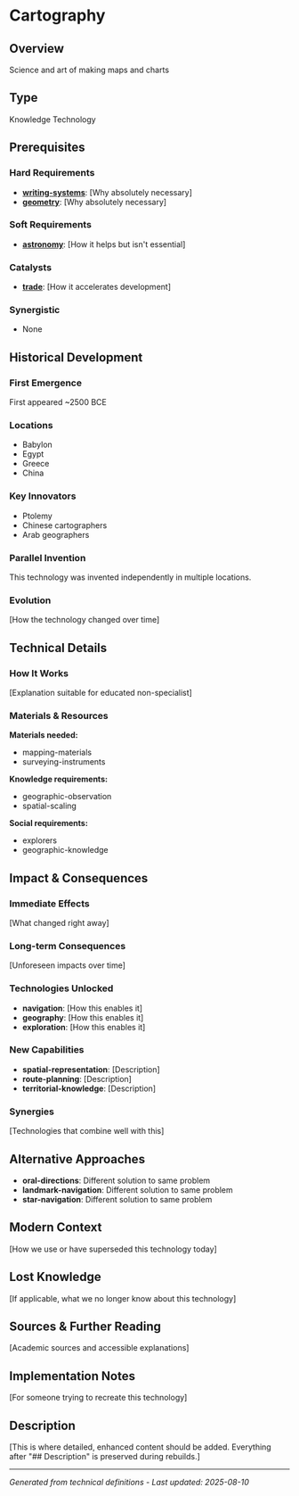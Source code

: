 # Cartography

## Overview
Science and art of making maps and charts

## Type
Knowledge Technology

## Prerequisites

### Hard Requirements
- **[writing-systems](../writing-systems/README.md)**: [Why absolutely necessary]
- **[geometry](../geometry/README.md)**: [Why absolutely necessary]

### Soft Requirements
- **[astronomy](../astronomy/README.md)**: [How it helps but isn't essential]

### Catalysts
- **[trade](../trade/README.md)**: [How it accelerates development]

### Synergistic
- None

## Historical Development

### First Emergence
First appeared ~2500 BCE

### Locations
- Babylon
- Egypt
- Greece
- China

### Key Innovators
- Ptolemy
- Chinese cartographers
- Arab geographers

### Parallel Invention
This technology was invented independently in multiple locations.

### Evolution
[How the technology changed over time]

## Technical Details

### How It Works
[Explanation suitable for educated non-specialist]

### Materials & Resources
**Materials needed:**
- mapping-materials
- surveying-instruments


**Knowledge requirements:**
- geographic-observation
- spatial-scaling


**Social requirements:**
- explorers
- geographic-knowledge

## Impact & Consequences

### Immediate Effects
[What changed right away]

### Long-term Consequences
[Unforeseen impacts over time]

### Technologies Unlocked
- **navigation**: [How this enables it]
- **geography**: [How this enables it]
- **exploration**: [How this enables it]

### New Capabilities
- **spatial-representation**: [Description]
- **route-planning**: [Description]
- **territorial-knowledge**: [Description]

### Synergies
[Technologies that combine well with this]

## Alternative Approaches
- **oral-directions**: Different solution to same problem
- **landmark-navigation**: Different solution to same problem
- **star-navigation**: Different solution to same problem

## Modern Context
[How we use or have superseded this technology today]

## Lost Knowledge
[If applicable, what we no longer know about this technology]

## Sources & Further Reading
[Academic sources and accessible explanations]

## Implementation Notes
[For someone trying to recreate this technology]

## Description












[This is where detailed, enhanced content should be added. Everything after "## Description" is preserved during rebuilds.]

---
*Generated from technical definitions - Last updated: 2025-08-10*
